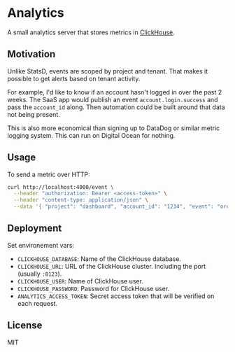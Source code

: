 # Analytics

A small analytics server that stores metrics in [ClickHouse](https://clickhouse.com/).

## Motivation

Unlike StatsD, events are scoped by project and tenant. That makes it possible to get alerts based on tenant activity.

For example, I'd like to know if an account hasn't logged in over the past 2 weeks. The SaaS app would publish an event `account.login.success` and pass the `account_id` along. Then automation could be built around that data not being present.

This is also more economical than signing up to DataDog or similar metric logging system. This can run on Digital Ocean for nothing.

## Usage

To send a metric over HTTP:

```bash
curl http://localhost:4000/event \
  --header "authorization: Bearer <access-token>" \
  --header "content-type: application/json" \
  --data '{ "project": "dashboard", "account_id": "1234", "event": "order.success", "tags": ["enterprise-plan", "sandbox"] }'
```

## Deployment

Set environement vars:

- `CLICKHOUSE_DATABASE`: Name of the ClickHouse database.
- `CLICKHOUSE_URL`: URL of the ClickHouse cluster. Including the port (usually `:8123`).
- `CLICKHOUSE_USER`: Name of ClickHouse user.
- `CLICKHOUSE_PASSWORD`: Password for ClickHouse user.
- `ANALYTICS_ACCESS_TOKEN`: Secret access token that will be verified on each request.

## License

MIT

